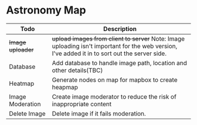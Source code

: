 # Astronomy Map



| Todo             | Description                                                             |
|------------------|-------------------------------------------------------------------------|
| ~~Image uploader~~ |   ~~upload images from client to server~~ Note: Image uploading isn't important for the web version, I've added it in to sort out the server side.                     |
| Database |   Add database to handle image path, location and other details(TBC)                    |
| Heatmap | Generate nodes on map for mapbox to create heapmap                |
| Image Moderation | Create image moderator to reduce the risk of inappropriate content |
| Delete Image | Delete image if it fails moderation.  |
